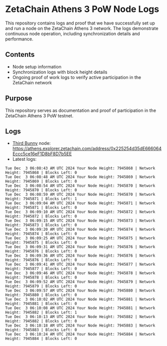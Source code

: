 # ZetaChain Athens 3 PoW Node Logs
This repository contains logs and proof that we have successfully set up and run a node on the ZetaChain Athens 3 network. The logs demonstrate continuous node operation, including synchronization details and performance.

## Contents
- Node setup information
- Synchronization logs with block height details
- Ongoing proof of work logs to verify active participation in the ZetaChain network

## Purpose
This repository serves as documentation and proof of participation in the ZetaChain Athens 3 PoW testnet.

## Logs

- [Third Bunny](https://thirdbunny.xyz/) node: https://athens.explorer.zetachain.com/address/0x225254d35dE666064Eccc5ce16eF1D8bF8D7b5EE
- Latest logs:
```
Tue Dec  3 06:08:43 AM UTC 2024 Your Node Height: 7945868 | Network Height: 7945868 | Blocks Left: 0
Tue Dec  3 06:08:48 AM UTC 2024 Your Node Height: 7945869 | Network Height: 7945869 | Blocks Left: 0
Tue Dec  3 06:08:54 AM UTC 2024 Your Node Height: 7945870 | Network Height: 7945870 | Blocks Left: 0
Tue Dec  3 06:08:59 AM UTC 2024 Your Node Height: 7945870 | Network Height: 7945871 | Blocks Left: 1
Tue Dec  3 06:09:04 AM UTC 2024 Your Node Height: 7945871 | Network Height: 7945871 | Blocks Left: 0
Tue Dec  3 06:09:10 AM UTC 2024 Your Node Height: 7945872 | Network Height: 7945872 | Blocks Left: 0
Tue Dec  3 06:09:15 AM UTC 2024 Your Node Height: 7945873 | Network Height: 7945873 | Blocks Left: 0
Tue Dec  3 06:09:20 AM UTC 2024 Your Node Height: 7945874 | Network Height: 7945874 | Blocks Left: 0
Tue Dec  3 06:09:25 AM UTC 2024 Your Node Height: 7945875 | Network Height: 7945875 | Blocks Left: 0
Tue Dec  3 06:09:31 AM UTC 2024 Your Node Height: 7945876 | Network Height: 7945876 | Blocks Left: 0
Tue Dec  3 06:09:36 AM UTC 2024 Your Node Height: 7945876 | Network Height: 7945876 | Blocks Left: 0
Tue Dec  3 06:09:41 AM UTC 2024 Your Node Height: 7945877 | Network Height: 7945877 | Blocks Left: 0
Tue Dec  3 06:09:46 AM UTC 2024 Your Node Height: 7945878 | Network Height: 7945878 | Blocks Left: 0
Tue Dec  3 06:09:52 AM UTC 2024 Your Node Height: 7945879 | Network Height: 7945879 | Blocks Left: 0
Tue Dec  3 06:09:57 AM UTC 2024 Your Node Height: 7945880 | Network Height: 7945880 | Blocks Left: 0
Tue Dec  3 06:10:02 AM UTC 2024 Your Node Height: 7945881 | Network Height: 7945881 | Blocks Left: 0
Tue Dec  3 06:10:08 AM UTC 2024 Your Node Height: 7945881 | Network Height: 7945882 | Blocks Left: 1
Tue Dec  3 06:10:13 AM UTC 2024 Your Node Height: 7945882 | Network Height: 7945882 | Blocks Left: 0
Tue Dec  3 06:10:18 AM UTC 2024 Your Node Height: 7945883 | Network Height: 7945883 | Blocks Left: 0
Tue Dec  3 06:10:24 AM UTC 2024 Your Node Height: 7945884 | Network Height: 7945884 | Blocks Left: 0
```
